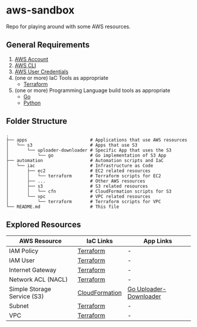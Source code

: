 # aws-sandbox
Repo for playing around with some AWS resources.

## General Requirements
1. [AWS Account](https://aws.amazon.com/free)
2. [AWS CLI](https://docs.aws.amazon.com/cli/latest/userguide/getting-started-install.html)
3. [AWS User Credentials](https://docs.aws.amazon.com/cli/v1/userguide/cli-authentication-user.html)
4. (one or more) IaC Tools as appropriate
    * [Terraform](https://developer.hashicorp.com/terraform/tutorials/aws-get-started/install-cli)
5. (one or more) Programming Language build tools as appropriate
    * [Go](https://go.dev/doc/install)
    * [Python](https://www.python.org/downloads/)

## Folder Structure

```
.
├── apps                        # Applications that use AWS resources
│   └── s3                      # Apps that use S3
│       └── uploader-downloader # Specific App that uses the S3
│           └── go              # Go implementation of S3 App
├── automation                  # Automation scripts and IaC
│   └── iac                     # Infrastructure as Code
│       ├── ec2                 # EC2 related resources
│       │   └── terraform       # Terraform scripts for EC2
│       ├── ...                 # Other AWS resources
│       ├── s3                  # S3 related resources
│       │   └── cfn             # CloudFormation scripts for S3
│       └── vpc                 # VPC related resources
│           └── terraform       # Terraform scripts for VPC
└── README.md                   # This file
```

## Explored Resources

| AWS Resource                | IaC Links                                           | App Links                                                   |
| --------------------------- | --------------------------------------------------- | ----------------------------------------------------------- |
| IAM Policy                  | [Terraform](./automation/iac/iam_policy/terraform/) | -                                                           |
| IAM User                    | [Terraform](./automation/iac/iam_user/terraform/)   | -                                                           |
| Internet Gateway            | [Terraform](./automation/iac/igw/terraform/)        | -                                                           |
| Network ACL (NACL)          | [Terraform](./automation/iac/nacl/terraform/)       | -                                                           |
| Simple Storage Service (S3) | [CloudFormation](./automation/iac/s3/cfn/)          | [Go Uploader-Downloader](./apps/s3/uploader-downloader/go/) |
| Subnet                      | [Terraform](./automation/iac/subnet/terraform/)     | -                                                           |
| VPC                         | [Terraform](./automation/iac/vpc/terraform/)        | -                                                           |
